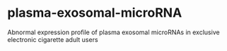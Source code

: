 # plasma-exosomal-microRNA
Abnormal expression profile of plasma exosomal microRNAs in exclusive electronic cigarette adult users
